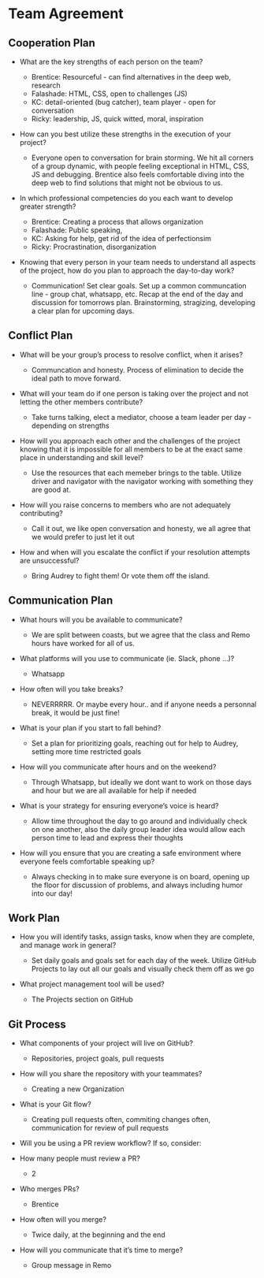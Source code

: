 # Team Agreement

## Cooperation Plan

- What are the key strengths of each person on the team?
  - Brentice: Resourceful - can find alternatives in the deep web, research
  - Falashade: HTML, CSS, open to challenges (JS)
  - KC: detail-oriented (bug catcher), team player - open for conversation
  - Ricky: leadership, JS, quick witted, moral, inspiration

- How can you best utilize these strengths in the execution of your project?
  - Everyone open to conversation for brain storming. We hit all corners of a group dynamic, with people feeling exceptional in HTML, CSS, JS and debugging. Brentice also feels comfortable diving into the deep web to find solutions that might not be obvious to us.

- In which professional competencies do you each want to develop greater strength?
  - Brentice: Creating a process that allows organization
  - Falashade: Public speaking,
  - KC: Asking for help, get rid of the idea of perfectionsim
  - Ricky: Procrastination, disorganization

- Knowing that every person in your team needs to understand all aspects of the project, how do you plan to approach the day-to-day work?
  - Communication! Set clear goals. Set up a common communcation line - group chat, whatsapp, etc. Recap at the end of the day and discussion for tomorrows plan. Brainstorming, stragizing, developing a clear plan for upcoming days.

## Conflict Plan

- What will be your group’s process to resolve conflict, when it arises?
  - Communcation and honesty. Process of elimination to decide the ideal path to move forward.

- What will your team do if one person is taking over the project and not letting the other members contribute?
  - Take turns talking, elect a mediator, choose a team leader per day - depending on strengths

- How will you approach each other and the challenges of the project knowing that it is impossible for all members to be at the exact same place in understanding and skill level?
  - Use the resources that each memeber brings to the table. Utilize driver and navigator with the navigator working with something they are good at.

- How will you raise concerns to members who are not adequately contributing?
  - Call it out, we like open conversation and honesty, we all agree that we would prefer to just let it out

- How and when will you escalate the conflict if your resolution attempts are unsuccessful?
  - Bring Audrey to fight them! Or vote them off the island.

## Communication Plan

- What hours will you be available to communicate?
  - We are split between coasts, but we agree that the class and Remo hours have worked for all of us.

- What platforms will you use to communicate (ie. Slack, phone …)?
  - Whatsapp

- How often will you take breaks?
  - NEVERRRRR. Or maybe every hour.. and if anyone needs a personnal break, it would be just fine!

- What is your plan if you start to fall behind?
  - Set a plan for prioritizing goals, reaching out for help to Audrey, setting more time restricted goals

- How will you communicate after hours and on the weekend?
  - Through Whatsapp, but ideally we dont want to work on those days and hour but we are all available for help if needed

- What is your strategy for ensuring everyone’s voice is heard?
  - Allow time throughout the day to go around and individually check on one another, also the daily group leader idea would allow each person time to lead and express their thoughts

- How will you ensure that you are creating a safe environment where everyone feels comfortable speaking up?
  - Always checking in to make sure everyone is on board, opening up the floor for discussion of problems, and always including humor into our day!

## Work Plan

- How you will identify tasks, assign tasks, know when they are complete, and manage work in general?
  - Set daily goals and goals set for each day of the week. Utilize GitHub Projects to lay out all our goals and visually check them off as we go

- What project management tool will be used?
  - The Projects section on GitHub

## Git Process

- What components of your project will live on GitHub?
  - Repositories, project goals, pull requests

- How will you share the repository with your teammates?
  - Creating a new Organization

- What is your Git flow?
  - Creating pull requests often, commiting changes often, communication for review of pull requests

- Will you be using a PR review workflow? If so, consider:
- How many people must review a PR?
  - 2
- Who merges PRs?
  - Brentice
- How often will you merge?
  - Twice daily, at the beginning and the end
- How will you communicate that it’s time to merge?
  - Group message in Remo
